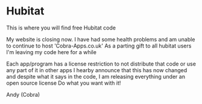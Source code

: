 # Hubitat

This is where you will find free Hubitat code

My website is closing now.
I have had some health problems and am unable to continue to host 'Cobra-Apps.co.uk' 
As a parting gift to all hubitat users I'm leaving my code here for a while

Each app/program has a license restriction to not distribute that code or use any part of it in other apps
I hearby announce that this has now changed and despite what it says in the code, I am releasing everything under an open source license
Do what you want with it!

Andy 
(Cobra)
